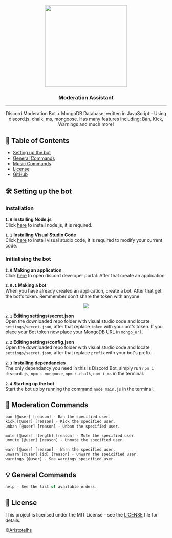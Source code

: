 <p align="center">
  <img width="256" height="256" src="https://i.imgur.com/9ymIAxt.png?size=512">
</p>

<h3 align="center">Moderation Assistant</h3>

<div align="center">

</div>

---

<p align="center"> Discord Moderation Bot + MongoDB Database, written in JavaScript - Using discord.js, chalk, ms, mongoose. Has many features including: Ban, Kick, Warnings and much more!
    <br> 
</p>


## 📝 Table of Contents 

+ [Setting up the bot](https://github.com/Aristotelhss/Moderation-Assistant/blob/main/README.md#-setting-up-the-bot)
+ [General Commands](https://github.com/Aristotelhss/Moderation-Assistant/blob/main/README.md#-commands)
+ [Music Commands](https://github.com/Aristotelhss/Moderation-Assistant/blob/main/README.md#-commands)
+ [License](https://github.com/Aristotelhss/Moderation-Assistant/blob/main/LICENSE)
+ [GitHub](https://github.com/Aristotelhss)

## 🛠 Setting up the bot 

### Installation
**``1.0``** **Installing Node.js**<br>
Click [here](https://nodejs.org/en/) to install node.js, it is required.<br>

**``1.1``** **Installing Visual Studio Code**<br>
Click [here](https://code.visualstudio.com/) to install visual studio code, it is required to modify your current code.

### Initialising the bot
**``2.0``** **Making an application** <br>
Click [here](https://discord.com/developers) to open discord developer portal. After that create an application

**``2.0.1``** **Making a bot** <br>
When you have already created an application, create a bot. After that get the bot's token. Remmember don't share the token with anyone.

<p align="center">
  <img src="https://cdn.discordapp.com/attachments/728829095013515294/734288747050303519/Untitled_Artwork.jpg?size=512">
</p>

**``2.1``** **Editing settings/secret.json** <br>
Open the downloaded repo folder with visual studio code and locate `settings/secret.json`, after that replace `token` with your bot's token. If you place your Bot token now place your MongoDB URL in `mongo_url`.

**``2.2``** **Editing settings/config.json** <br>
Open the downloaded repo folder with visual studio code and locate `settings/secret.json`, after that replace `prefix` with your bot's prefix.

**``2.3``** **Installing dependancies** <br>
The only dependancy you need in this is Discord Bot, simply run `npm i discord.js`, `npm i mongoose`, `npm i chalk`, `npm i ms` in the terminal.

**``2.4``** **Starting up the bot** <br>
Start the bot up by running the command `node main.js` in the terminal.

## 📜 Moderation Commands
```js
ban [@user] [reason] - Ban the specified user.
kick [@user] [reason] - Kick the specified user.
unban [@user] [reason] - Unban the specified user.

mute [@user] [length] [reason] - Mute the specified user.
unmute [@user] [reason] - Unmute the specified user.

warn [@user] [reason] - Warn the specified user.
unwarn [@user] [id] [reason] - Unwarn the speicified user.
warnings [@user] - See warnings speicified user.
```

## 💡 General Commands
```js
help - See the list of available orders.
```

## 📄 License
This project is licensed under the MIT License - see the [LICENSE](https://github.com/Aristotelhss/Moderation-Assistant/blob/main/LICENSE) file for details.

©[Aristotelhs](https://github.com/Aristotelhss)
